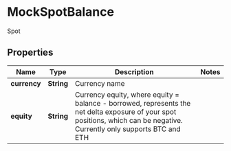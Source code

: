 
# MockSpotBalance

Spot

## Properties

Name | Type | Description | Notes
------------ | ------------- | ------------- | -------------
**currency** | **String** | Currency name | 
**equity** | **String** | Currency equity, where equity &#x3D; balance - borrowed, represents the net delta exposure of your spot positions, which can be negative. Currently only supports BTC and ETH | 

